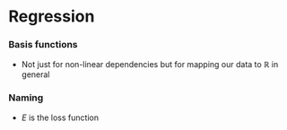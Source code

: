 # Regression

### Basis functions
- Not just for non-linear dependencies but for mapping our data to $\mathbb{R}$ in general

### Naming
- $E$ is the loss function
